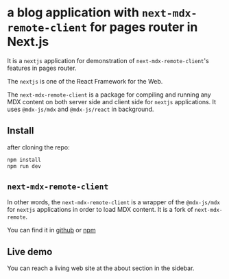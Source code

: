 # a blog application with `next-mdx-remote-client` for pages router in Next.js

It is a `nextjs` application for demonstration of `next-mdx-remote-client`'s features in pages router.

The `nextjs` is one of the React Framework for the Web. 

The `next-mdx-remote-client` is a package for compiling and running any MDX content on both server side and client side for `nextjs` applications. It uses `@mdx-js/mdx` and `@mdx-js/react` in background.

## Install
after cloning the repo:
```bash
npm install
npm run dev
```

## `next-mdx-remote-client`
In other words, the `next-mdx-remote-client` is a wrapper of the `@mdx-js/mdx` for `nextjs` applications in order to load MDX content. It is a fork of `next-mdx-remote`.

You can find it in [github](https://github.com/ipikuka/next-mdx-remote-client) or [npm](https://www.npmjs.com/package/next-mdx-remote-client)

## Live demo
You can reach a living web site at the about section in the sidebar.